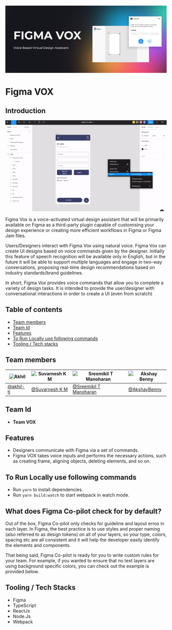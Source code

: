 ![alt text](https://github.com/sreemikil/Figma-VOX-/blob/e8b7c60e6521f6d0ef8b85a41d4d07c3917a5340/Assets/VOX.png)


# Figma VOX
## Introduction         

![Figma Co-pilot Gif Example](https://github.com/AkshayBenny/figma-copilot/blob/386572a252a7a68cacee6ee0458231e6377f3546/assets/demogif.gif)



Figma Vox is a voice-activated virtual design assistant that will be primarily available on Figma as a third-party plugin capable of customising your design experience or creating more efficient workflows in Figma or Figma Jam files.

Users/Designers interact with Figma Vox using natural voice. Figma Vox can create UI designs based on voice commands given by the designer. Initially this feature of speech recognition will be available only in English, but in the future it will be able to support multiple languages and engage in two-way conversations, proposing real-time design recommendations based on industry standards/brand guidelines.

In short, Figma Vox provides voice commands that allow you to complete a variety of design tasks. It is intended to provide the user/designer with conversational interactions in order to create a UI (even from scratch)

## Table of contents
* [Team members](#members)
* [Team Id](#id)
* [Features](#howitworks)
* [To Run Locally use following commands](#run)
* [Tooling / Tech stacks](#tts)

<a name="members"></a>
## Team members
![Akhil](https://github.com/itexpert2572000/Ctracker/blob/91a6a09e646eda69264b6611faa5278e0f03e1ab/readme_assets/tj.png) | ![Suvarnesh K M](https://github.com/itexpert2572000/Ctracker/blob/91a6a09e646eda69264b6611faa5278e0f03e1ab/readme_assets/suvarneshkm.png) | ![Sreemikil T Manoharan](https://github.com/itexpert2572000/Ctracker/blob/91a6a09e646eda69264b6611faa5278e0f03e1ab/readme_assets/sreemikil.png) | ![Akshay Benny](https://github.com/sreemikil/Figma-co-pilot/blob/30c288622cbc571157268eef73c61d971829a01b/assets/akshay.png)
------------ | ------------- | ------------- | ------------- 
[@akhil-tj](https://github.com/akhil-tj) | [@Suvarnesh K M](https://github.com/SuvarneshKM) | [@Sreemikil T Manoharan](https://github.com/sreemikil) | [@AkshayBenny](https://github.com/AkshayBenny)






<a name="id"></a>
## Team Id
* **Team VOX**
<a name="Linktoproductwalkthrough"></a>


<a name="howitworks"></a>
## Features
- Designers communicate with Figma via a set of commands.
- Figma VOX takes voice inputs and performs the necessary actions, such as creating frame, aligning objects, deleting elements, and so on. 
<a name="video"></a>


<a name="run"></a>
## To Run Locally use following commands
* Run `yarn` to install dependencies.
* Run `yarn build:watch` to start webpack in watch mode.

<a name="what it do"></a>
## What does Figma Co-pilot check for by default?
Out of the box, Figma Co-pilot only checks for guideline and layout erros in each layer. In Figma, the best practice is to use styles and proper naming (also referred to as design tokens) on all of your layers, so your type, colors, spacing etc are all consistent and it will help the developer easily identify the elements and components.

That being said, Figma Co-pilot is ready for you to write custom rules for your team. For example, if you wanted to ensure that no text layers are using background specific colors, you can check out the example is provided below.

<a name="tts"></a>
## Tooling / Tech Stacks
- Figma
- TypeScript
- ReactJs
- Node.Js
- Webpack
<!--## Total Visitors

<img align="left" src = "https://profile-counter.glitch.me/flutter_ecommerce_app/count.svg" alt ="Loading"> ->



